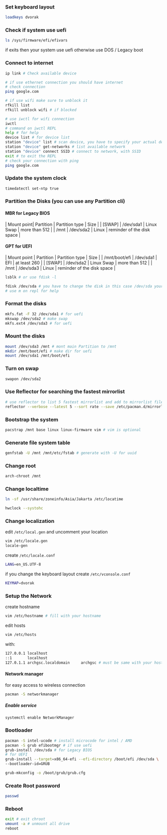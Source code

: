 ### Set keyboard layout
```sh
loadkeys dvorak
```

### Check if system use uefi
```sh
ls /sys/firmware/efi/efivars
```
if exits then your system use uefi otherwise use DOS / Legacy boot
###

### Connect to internet
```sh
ip link # Check available device

# if use ethernet connection you should have internet
# check connection
ping google.com

# if use wifi make sure to unblock it
rfkill list
rfkill unblock wifi # if blocked

# use iwctl for wifi connection
iwctl
# command on iwctl REPL
help # for help
device list # for device list
station "device" list # scan device, you have to specify your actual device you using
station "device" get-networks # list available network
station "device" connect SSID # connect to network, with SSID
exit # to exit the REPL
# check your connection with ping
ping google.com

```
### Update the system clock
```sh
timedatectl set-ntp true
```

### Partition the Disks (you can use any Partition cli)
#### MBR for Legacy BIOS

| Mount point| Partition | Partition type | Size                       |
| [SWAP]     | /dev/sda1 | Linux Swap     | more than 512              |
| /mnt       | /dev/sda2 | Linux          | reminder of the disk space |

#### GPT for UEFI
| Mount point   | Partition | Partition type | Size                       |
| /mnt/boot/efi | /dev/sda1 | EFI            | at least 260               |
| [SWAP]        | /dev/sda2 | Linux Swap     | more than 512              |
| /mnt          | /dev/sda3 | Linux          | reminder of the disk space |

```sh
lsblk # or use fdisk -l

fdisk /dev/sda # you have to change the disk in this case /dev/sda your may different
# use m on repl for help
```

### Format the disks
```sh
mkfs.fat -F 32 /dev/sda1 # for uefi
mkswap /dev/sda2 # make swap
mkfs.ext4 /dev/sda3 # for uefi
```

### Mount the disks
```sh
mount /dev/sda3 /mnt # mont main Partition to /mnt
mkdir /mnt/boot/efi # make dir for uefi
mount /dev/sda1 /mnt/boot/efi
```

### Turn on swap
```sh
swapon /dev/sda2
```

### Use Reflector for searching the fastest mirrorlist
```sh
# use reflector to list 5 fastest mirrorlist and add to mirrorlist file
reflector --verbose --latest 5 --sort rate --save /etc/pacman.d/mirrorlist
````

### Bootstrap the system 
```sh
pacstrap /mnt base linux linux-firmware vim # vim is optional
```

### Generate file system table
```sh
genfstab -U /mnt /mnt/etc/fstab # generate with -U for uuid
```

### Change root
```sh
arch-chroot /mnt
```

### Change localtime

```sh
ln -sf /usr/share/zoneinfo/Asia/Jakarta /etc/locatime
```
```sh
hwclock --systohc
```

### Change localization

edit `/etc/local.gen` and uncomment your location
```sh
vim /etc/locale.gen
locale-gen
```
create `/etc/locale.conf`
```sh
LANG=en_US.UTF-8
```
if you change the keyboard layout create `/etc/vconsole.conf`
```sh
KEYMAP=dvorak
```
### Setup the Network
create hostname

```sh
vim /etc/hostname # fill with your hostname
```
edit hosts
```sh
vim /etc/hosts
```

with:

```sh
127.0.0.1 localhost
::1       localhost
127.0.1.1 archgsc.localdomain     archgsc # must be same with your hostname
```

#### Network manager
for easy access to wireless connection
```sh
pacman -S networkmanager
```
##### Enable service
```sh
systemctl enable NetworkManager
```

### Bootloader
```sh
pacman -S intel-ucode # install microcode for intel / AMD
pacman -S grub efibootmgr # if use uefi
grub-install /dev/sda # for Legacy BIOS
# for UEFI
grub-install --target=x86_64-efi --efi-directory /boot/efi /dev/sda \
--bootloader-id=GRUB

grub-mkconfig -o /boot/grub/grub.cfg
```

### Create Root password
```sh
passwd
```

### Reboot
```sh
exit # exit chroot
umount -a # unmount all drive
reboot
```

